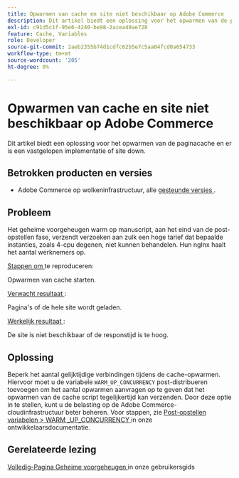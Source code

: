 ```yaml
---
title: Opwarmen van cache en site niet beschikbaar op Adobe Commerce
description: Dit artikel biedt een oplossing voor het opwarmen van de paginacache en er is een vastgelopen implementatie of site down.
exl-id: c91d5c1f-95e6-4240-be98-2acea49ae728
feature: Cache, Variables
role: Developer
source-git-commit: 2aeb2355b74d1cdfc62b5e7c5aa04fcd0a654733
workflow-type: tm+mt
source-wordcount: '205'
ht-degree: 0%

---
```


# Opwarmen van cache en site niet beschikbaar op Adobe Commerce

Dit artikel biedt een oplossing voor het opwarmen van de paginacache en er is een vastgelopen implementatie of site down.

## Betrokken producten en versies

* Adobe Commerce op wolkeninfrastructuur, alle [ gesteunde versies ](https://magento.com/sites/default/files/magento-software-lifecycle-policy.pdf).

## Probleem

Het geheime voorgeheugen warm op manuscript, aan het eind van de post-opstellen fase, verzendt verzoeken aan zulk een hoge tarief dat bepaalde instanties, zoals 4-cpu degenen, niet kunnen behandelen. Hun ngInx haalt het aantal werknemers op.

<u> Stappen om </u> te reproduceren:

Opwarmen van cache starten.

<u> Verwacht resultaat </u>:

Pagina&#39;s of de hele site wordt geladen.

<u> Werkelijk resultaat </u>:

De site is niet beschikbaar of de responstijd is te hoog.

## Oplossing

Beperk het aantal gelijktijdige verbindingen tijdens de cache-opwarmen. Hiervoor moet u de variabele `WARM_UP_CONCURRENCY` post-distribueren toevoegen om het aantal opwarmen aanvragen op te geven dat het opwarmen van de cache script tegelijkertijd kan verzenden. Door deze optie in te stellen, kunt u de belasting op de Adobe Commerce-cloudinfrastructuur beter beheren. Voor stappen, zie [ Post-opstellen variabelen > WARM \_UP\_CONCURRENCY ](https://experienceleague.adobe.com/en/docs/commerce-cloud-service/user-guide/configure/env/stage/variables-post-deploy#warm_up_concurrency) in onze ontwikkelaarsdocumentatie.

## Gerelateerde lezing

[ Volledig-Pagina Geheime voorgeheugen ](https://experienceleague.adobe.com/en/docs/commerce-admin/systems/tools/cache-management#full-page-caching) in onze gebruikersgids
